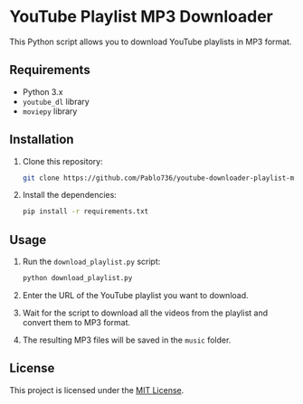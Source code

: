 # YouTube Playlist MP3 Downloader

This Python script allows you to download YouTube playlists in MP3 format.

## Requirements

- Python 3.x
- `youtube_dl` library
- `moviepy` library

## Installation

1. Clone this repository:

    ```bash
    git clone https://github.com/Pablo736/youtube-downloader-playlist-mp3
    ```

2. Install the dependencies:

    ```bash
    pip install -r requirements.txt
    ```

## Usage

1. Run the `download_playlist.py` script:

    ```bash
    python download_playlist.py
    ```

2. Enter the URL of the YouTube playlist you want to download.

3. Wait for the script to download all the videos from the playlist and convert them to MP3 format.

4. The resulting MP3 files will be saved in the `music` folder.

## License

This project is licensed under the [MIT License](LICENSE).
